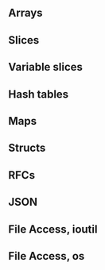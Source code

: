 ## Arrays
## Slices
## Variable slices
## Hash tables
## Maps
## Structs
## RFCs
## JSON
## File Access, ioutil
## File Access, os